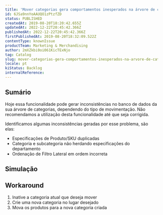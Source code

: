 ```yaml
---
title: 'Mover categorias gera comportamentos inesperados na árvore de categorias'
id: 6JSa9nnYoAAUQO1zPtzfZD
status: PUBLISHED
createdAt: 2019-08-20T18:20:42.655Z
updatedAt: 2022-12-22T20:45:42.366Z
publishedAt: 2022-12-22T20:45:42.366Z
firstPublishedAt: 2019-08-20T18:32:09.522Z
contentType: knownIssue
productTeam: Marketing & Merchandising
author: 2mXZkbi0oi061KicTExNjo
tag: Catalog
slug: mover-categorias-gera-comportamentos-inesperados-na-arvore-de-categorias
locale: pt
kiStatus: Backlog
internalReference: 
---
```


## Sumário

Hoje essa funcionalidade pode gerar inconsistências no banco de dados da sua árvore de categorias, dependendo do tipo de movimentação. Não recomendamos a utilização desta funcionalidade até que seja corrigida.

Identificamos algumas inconsistências geradas por esse problema, são elas: 
 - Especificações de Produto/SKU duplicadas
 - Categoria e subcategoria não herdando especificações do departamento
 - Ordenação de Filtro Lateral em ordem incorreta

## Simulação



## Workaround

 1. Inative a categoria atual que deseja mover
 2. Crie uma nova categoria no lugar desejado
 3. Mova os produtos para a nova categoria criada

